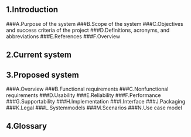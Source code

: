 ## 1.Introduction
###A.Purpose of the system
###B.Scope of the system
###C.Objectives and success criteria of the project
###D.Definitions, acronyms, and abbreviations
###E.References
###F.Overview
## 2.Current system
## 3.Proposed system
###A.Overview
###B.Functional requirements
###C.Nonfunctional requirements
###D.Usability
###E.Reliability
###F.Performance
###G.Supportability
###H.Implementation
###I.Interface
###J.Packaging
###K.Legal
###L.Systemmodels
###M.Scenarios
###N.Use case model
## 4.Glossary